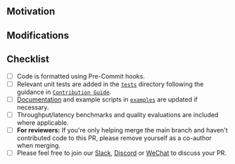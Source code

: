 <!-- Thank you for your contribution—we truly appreciate it! To help us review your pull request efficiently, please follow the guidelines below. If anything is unclear, feel free to open the PR and ask for clarification. You can also refer to our [contribution guide](./docs/contribution_guide.md) for more details. -->

## Motivation

<!-- Explain the purpose of this PR and the goals it aims to achieve. -->

## Modifications

<!-- Describe the changes made in this PR. -->

## Checklist

- [ ] Code is formatted using Pre-Commit hooks.
- [ ] Relevant unit tests are added in the [`tests`](../tests) directory following the guidance in [`Contribution Guide`](https://nunchaku.tech/docs/nunchaku/developer/contribution_guide.html).
- [ ] [Documentation](../docs/source) and example scripts in [`examples`](../examples) are updated if necessary.
- [ ] Throughput/latency benchmarks and quality evaluations are included where applicable.
- [ ] **For reviewers:** If you're only helping merge the main branch and haven't contributed code to this PR, please remove yourself as a co-author when merging.
- [ ] Please feel free to join our [Slack](https://join.slack.com/t/nunchaku/shared_invite/zt-3170agzoz-NgZzWaTrEj~n2KEV3Hpl5Q), [Discord](https://discord.gg/Wk6PnwX9Sm) or [WeChat](https://huggingface.co/datasets/nunchaku-tech/cdn/blob/main/nunchaku/assets/wechat.jpg) to discuss your PR.
